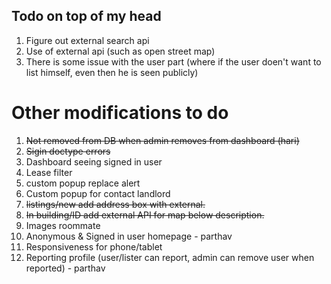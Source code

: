 ## Todo on top of my head

1. Figure out external search api
2. Use of external api (such as open street map)
3. There is some issue with the user part (where if the user doen't want to list himself, even then he is seen publicly)

# Other modifications to do

1. ~~Not removed from DB when admin removes from dashboard (hari)~~
2. ~~Sigin doctype errors~~
3. Dashboard seeing signed in user 
4. Lease filter
5. custom popup replace alert
6. Custom popup for contact landlord
7. ~~listings/new add address box with external.~~
8. ~~In building/ID add external API for map below description.~~
9. Images roommate 
10. Anonymous & Signed in user homepage - parthav
11. Responsiveness for phone/tablet
12. Reporting profile (user/lister can report, admin can remove user when reported) - parthav
